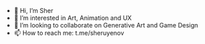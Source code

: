 - 👋 Hi, I’m Sher
- 👀 I’m interested in Art, Animation and UX
- 💞️ I’m looking to collaborate on Generative Art and Game Design
- 📫 How to reach me: t.me/sheruyenov

<!---
sheruyen/sheruyen is a ✨ special ✨ repository because its `README.md` (this file) appears on your GitHub profile.
You can click the Preview link to take a look at your changes.
--->
